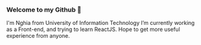### Welcome to my Github 👋
I'm Nghia from University of Information Technology
I’m currently working as a Front-end, and trying to learn ReactJS.
Hope to get more useful experience from anyone.

<!--
**nghianh98/nghianh98** is a ✨ _special_ ✨ repository because its `README.md` (this file) appears on your GitHub profile.

Here are some ideas to get you started:
- 🌱 I’m currently learning Reactjs

